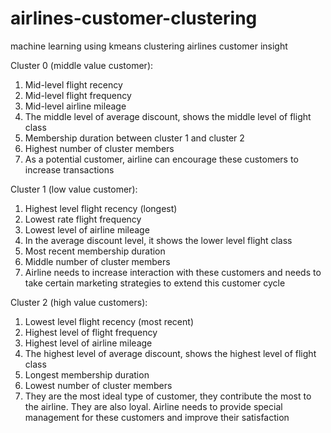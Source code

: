 # airlines-customer-clustering
machine learning using kmeans clustering airlines customer
insight


Cluster 0 (middle value customer):
1. Mid-level flight recency
2. Mid-level flight frequency
3. Mid-level airline mileage
4. The middle level of average discount, shows the middle level of flight class
4. Membership duration between cluster 1 and cluster 2
5. Highest number of cluster members
6. As a potential customer, airline can encourage these customers to increase transactions

Cluster 1 (low value customer):
1. Highest level flight recency (longest)
2. Lowest rate flight frequency
3. Lowest level of airline mileage
4. In the average discount level, it shows the lower level flight class
5. Most recent membership duration
6. Middle number of cluster members
7. Airline needs to increase interaction with these customers and needs to take certain marketing strategies to extend this customer cycle

Cluster 2 (high value customers):
1. Lowest level flight recency (most recent)
2. Highest level of flight frequency
3. Highest level of airline mileage
4. The highest level of average discount, shows the highest level of flight class
5. Longest membership duration
6. Lowest number of cluster members
7. They are the most ideal type of customer, they contribute the most to the airline. They are also loyal. Airline needs to provide special management for these customers and improve their satisfaction
